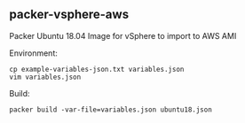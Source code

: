 ## packer-vsphere-aws
Packer Ubuntu 18.04 Image for vSphere to import to AWS AMI

Environment:
```
cp example-variables-json.txt variables.json
vim variables.json
```

Build:
```
packer build -var-file=variables.json ubuntu18.json
```
